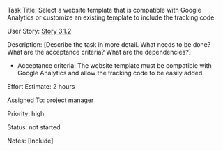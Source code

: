 Task Title: Select a website template that is compatible with Google Analytics or customize an existing template to include the tracking code.

User Story: [Story 3.1.2](../../stories/story_3.1.2.md)

Description: [Describe the task in more detail. What needs to be done? What are the acceptance criteria? What are the dependencies?]
* Acceptance criteria: The website template must be compatible with Google Analytics and allow the tracking code to be easily added.

Effort Estimate: 2 hours

Assigned To: project manager

Priority: high

Status: not started

Notes: [Include]